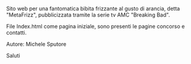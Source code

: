 Sito web per una fantomatica bibita frizzante al gusto di arancia, detta "MetaFrizz", pubblicizzata tramite la serie tv AMC "Breaking Bad".

File Index.html come pagina iniziale, sono presenti le pagine concorso e contatti.

Autore: Michele Sputore

Saluti
